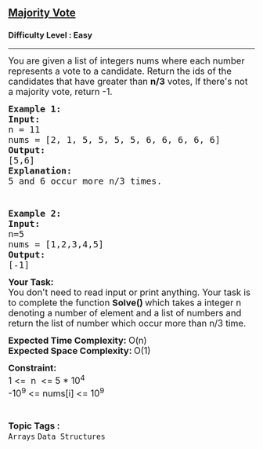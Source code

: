 <h2><a href="https://practice.geeksforgeeks.org/problems/majority-vote/1">Majority Vote</a></h2><h3>Difficulty Level : Easy</h3><hr><div class="problems_problem_content__Xm_eO"><p><span style="font-size:18px">You are given a list of integers nums&nbsp;where each number represents a vote to a candidate. Return the ids of the candidates that have greater than <strong>n/3</strong> votes,&nbsp;If there's not a majority vote, return -1.&nbsp;</span></p>

<pre><span style="font-size:18px"><strong>Example 1:
Input:
</strong>n =<strong> </strong>11<strong>
</strong>nums = [</span><span style="font-size:18px">2, 1, 5, 5, 5, 5, 6, 6, 6, 6, 6]
<strong>Output:
</strong>[5,6]
<strong>Explanation:</strong>
5 and 6 occur more n/3 times.</span></pre>

<p>&nbsp;</p>

<pre><span style="font-size:18px"><strong>Example 2:
Input:
</strong>n=5
nums = [1,2,3,4,5]
<strong>Output:</strong>
[-1]</span></pre>

<p><strong><span style="font-size:18px">Your Task:</span></strong><br>
<span style="font-size:18px">You don't need to read input or print anything. Your task is to complete the function <strong>Solve()&nbsp;</strong>which takes a integer n denoting a number of element and a list of numbers and return the list of number which occur more than n/3 time.</span></p>

<p><span style="font-size:18px"><strong>Expected Time Complexity: </strong>O(n)<br>
<strong>Expected Space Complexity: </strong>O(1)</span></p>

<p><strong><span style="font-size:18px">Constraint:</span></strong><br>
<span style="font-size:18px">1 &lt;=&nbsp; n&nbsp; &lt;= 5 * 10<sup>4</sup><br>
-10<sup>9</sup>&nbsp;&lt;= nums[i] &lt;= 10<sup>9</sup></span></p>
</div><br><p><span style=font-size:18px><strong>Topic Tags : </strong><br><code>Arrays</code>&nbsp;<code>Data Structures</code>&nbsp;